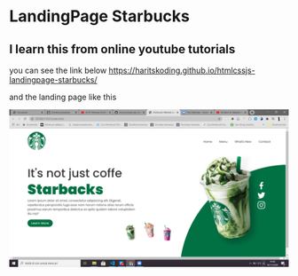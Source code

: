 # LandingPage Starbucks

## I learn this from online youtube tutorials

you can see the link below
https://haritskoding.github.io/htmlcssjs-landingpage-starbucks/

and the landing page like this

![alt text](https://github.com/haritskoding/htmlcssjs-landingpage-starbucks/blob/main/images/ss1.png?raw=true)
